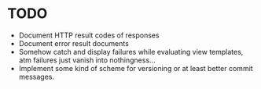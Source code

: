 TODO
====

- Document HTTP result codes of responses
- Document error result documents
- Somehow catch and display failures while evaluating view templates, atm
  failures just vanish into nothingness…
- Implement some kind of scheme for versioning or at least better commit messages.
